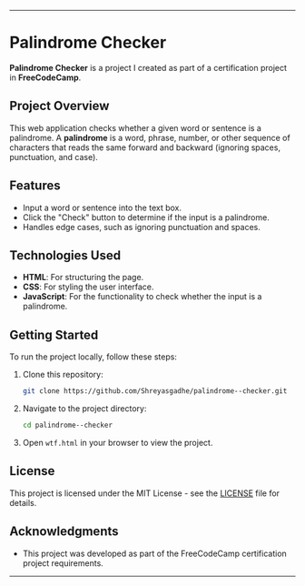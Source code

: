 

---

# Palindrome Checker

**Palindrome Checker** is a project I created as part of a certification project in **FreeCodeCamp**.

## Project Overview

This web application checks whether a given word or sentence is a palindrome. A **palindrome** is a word, phrase, number, or other sequence of characters that reads the same forward and backward (ignoring spaces, punctuation, and case).

## Features
- Input a word or sentence into the text box.
- Click the "Check" button to determine if the input is a palindrome.
- Handles edge cases, such as ignoring punctuation and spaces.

## Technologies Used
- **HTML**: For structuring the page.
- **CSS**: For styling the user interface.
- **JavaScript**: For the functionality to check whether the input is a palindrome.

## Getting Started

To run the project locally, follow these steps:

1. Clone this repository:
   ```bash
   git clone https://github.com/Shreyasgadhe/palindrome--checker.git
   ```

2. Navigate to the project directory:
   ```bash
   cd palindrome--checker
   ```

3. Open `wtf.html` in your browser to view the project.

## License
This project is licensed under the MIT License - see the [LICENSE](LICENSE) file for details.

## Acknowledgments
- This project was developed as part of the FreeCodeCamp certification project requirements.

---

